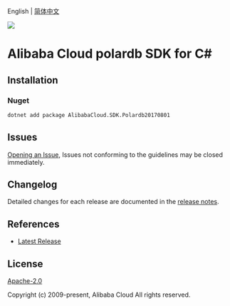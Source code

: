 English | [简体中文](README-CN.md)

![](https://aliyunsdk-pages.alicdn.com/icons/AlibabaCloud.svg)

# Alibaba Cloud polardb SDK for C#

## Installation

### Nuget

```bash
dotnet add package AlibabaCloud.SDK.Polardb20170801
```

## Issues

[Opening an Issue](https://github.com/aliyun/alibabacloud-csharp-sdk/issues/new), Issues not conforming to the guidelines may be closed immediately.

## Changelog

Detailed changes for each release are documented in the [release notes](./ChangeLog.md).

## References

* [Latest Release](https://github.com/aliyun/alibabacloud-csharp-sdk/)

## License

[Apache-2.0](http://www.apache.org/licenses/LICENSE-2.0)

Copyright (c) 2009-present, Alibaba Cloud All rights reserved.
